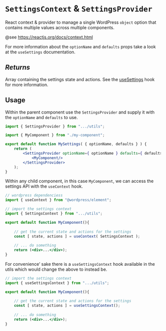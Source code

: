 # `SettingsContext` & `SettingsProvider`

React context & provider to manage a single WordPress `object` option that contains multiple values across multiple components.

@see https://reactjs.org/docs/context.html

For more information about the `optionName` and `defaults` props take a look at the `useSettings` documentation.

## _Returns_

Array containing the settings state and actions. See the [useSettings](../../hooks/use-settings/README.md) hook for more information.

## Usage

Within the parent component use the `SettingsProvider` and supply it with the `optionName` and `defaults` to use.

```jsx
import { SettingsProvider } from ".../utils";

import { MyComponent } from "./my-component";

export default function MySettings( { optionName, defaults } ) {
    return (
        <SettingsProvider optionName={ optionName } defaults={ defaults } >
            <MyComponent/>
        </SettingsProvider>
    );
}
```

Within any child component, in this case `MyComponent`, we can access the settings API with the `useContext` hook.

```jsx
// wordpress dependenciess
import { useContext } from "@wordpress/element";

// import the settings context
import { SettingsContext } from ".../utils";

export default function MyComponent(){
    
    // get the current state and actions for the settings
    const [ state, actions ] = useContext( SettingsContext );
    
    // ... do something
    return (<div>...</div>);
}
```

For convenience’ sake there is a `useSettingsContext` hook available in the utils which would change the above to instead be.

```jsx
// import the settings context
import { useSettingsContext } from ".../utils";

export default function MyComponent(){
    
    // get the current state and actions for the settings
    const [ state, actions ] = useSettingsContext();
    
    // ... do something
    return (<div>...</div>);
}
```